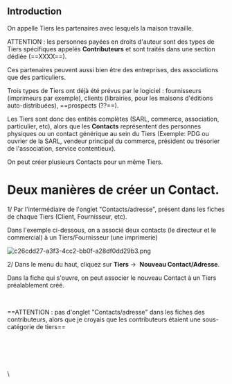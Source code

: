 ## Introduction

On appelle Tiers les partenaires avec lesquels la maison travaille.

ATTENTION : les personnes payées en droits d'auteur sont des types de Tiers spécifiques appelés **Contributeurs** et sont traités dans une section dédiée (==XXXX==).&#x20;

Ces partenaires peuvent aussi bien être des entreprises, des associations que des particuliers.

Trois types de Tiers ont déjà été prévus par le logiciel : fournisseurs (imprimeurs par exemple), clients (librairies, pour les maisons d'éditions auto-distribuées), ==prospects (??==).

Les Tiers sont donc des entités complètes (SARL, commerce, association, particulier, etc), alors que les **Contacts** représentent des personnes physiques ou un contact générique au sein du Tiers (Exemple: PDG ou ouvrier de la SARL, vendeur principal du commerce, président ou trésorier de l'association, service contentieux).&#x20;

On peut créer plusieurs Contacts pour un même Tiers.&#x20;

# Deux manières de créer un Contact.

1/ Par l'intermédiaire de l'onglet "Contacts/adresse", présent dans les fiches de chaque Tiers (Client, Fournisseur, etc).&#x20;

Dans l'exemple ci-dessous, on a associé deux contacts (le directeur et le commercial) à un Tiers/Fournisseur (une imprimerie)

![c26cdd27-a3f3-4cc2-bb0f-a28df0dd29b3.png](https://files.nuclino.com/files/8e1534aa-8623-457c-909d-6e5eea0a2e5e/c26cdd27-a3f3-4cc2-bb0f-a28df0dd29b3.png)

2/ Dans le menu du haut, cliquez sur **Tiers** →  **Nouveau Contact/Adresse**.

Dans la fiche qui s'ouvre, on peut associer le nouveau Contact à un Tiers préalablement créé.&#x20;

<br>

==ATTENTION : pas d'onglet "Contacts/adresse" dans les fiches des contributeurs, alors que je croyais que les contributeurs étaient une sous-catégorie de tiers==

<br>

##

<br>

\


##

<br>

